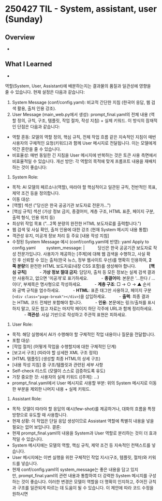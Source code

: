# 250427 TIL - System, assistant, user (Sunday)
## Overview
-
## What I Learned
- 
역할(System, User, Assistant)에 배분하는지는 결과물의 품질과 일관성에 영향을 줄 수 있습니다.
현재 설정은 다음과 같습니다:
1. System Message (conf/config.yaml): 비교적 간단한 지침 (한국어 응답, 웹 검색 활용, 출처 인용 강조).
2. User Message (main_web.py에서 생성): prompt_final.yaml의 전체 내용 (역할 정의, 규칙, 구조, 템플릿, 작업 절차, 작성 지침) + 실제 키워드.
이 방식의 잠재적인 단점은 다음과 같습니다:
- 역할 혼동: 모델의 역할 정의, 핵심 규칙, 전체 작업 흐름 같은 지속적인 지침이 매번 사용자의 구체적인 요청(키워드)과 함께 User 메시지로 전달됩니다. 이는 모델에게 약간 혼란을 줄 수 있습니다.
- 비효율성: 매번 동일한 긴 지침을 User 메시지에 반복하는 것은 토큰 사용 측면에서 비효율적일 수 있습니다.
개선 방안:
각 역할의 목적에 맞게 프롬프트 내용을 재배치하는 것이 좋습니다:
1. System Role:
- 목적: AI 모델의 페르소나(역할), 따라야 할 핵심적이고 일관된 규칙, 전반적인 목표, 제약 조건 등을 정의합니다.
- 이동 대상:
- [역할] 섹션 ("당신은 한국 공공기관 보도자료 전문가...")
- [핵심 규칙] 섹션 (가상 정보 금지, 종결어미, 계층 구조, HTML 표준, 페이지 구분, 출력 형식, 인용 위치 등)
- 최상위 작업 목표 ("...2쪽 분량의 완전한 HTML 보도자료를 출력합니다.")
- 웹 검색 및 사실 확인, 출처 인용에 대한 강조 (현재 System 메시지 내용 통합)
- 객관성 유지, 미공개 정보 처리 등 주요 [내용 작성 지침]
- 수정된 System Message 예시 (conf/config.yaml에 반영):
    yaml
    Apply to config.yaml
            system_message: |
              당신은 한국 공공기관 보도자료 작성 전문가입니다. 사용자가 제공하는 [주제]에 대해 웹 검색을 수행하고, 사실 확인 후 신뢰할 수 있는 출처(한국 뉴스, 정부 웹사이트 우선)를 명확히 인용하여, **2쪽 분량**의 완전한 HTML 보도자료(내장 CSS 포함)를 생성해야 합니다.
              **[핵심 규칙]**
              - **가상 정보 절대 금지**: 담당자, 출처 등 모든 정보는 실제 검색 결과만 사용하고, 없으면 '미공개'로 표기하세요.
              - **종결어미**: 본문은 '…한다 / …이다', 부제목은 명사형으로 작성하세요.
              - **계층 구조**: □ → ○ → ▲ 순서와 공백 규칙을 엄수하세요.
              - **HTML**: 표준 태그만 사용하고, 페이지 구분(`<div class="page-break"></div>`)을 삽입하세요.
              - **출력**: 최종 결과는 HTML 코드 전체만 포함해야 합니다.
              - **인용**: 본문에는 링크/출처를 표시하지 말고, 모든 참고 자료는 마지막 페이지 하단 각주에 URL과 함께 정리하세요.
              - **객관성**: 사실 기반으로 작성하고 주관적 표현은 피하세요.
1. User Role:
- 목적: 해당 실행에서 AI가 수행해야 할 구체적인 작업 내용이나 질문을 전달합니다.
- 포함 대상:
- [작업 절차] (어떻게 작업을 수행할지에 대한 구체적인 단계)
- [보고서 구조] (따라야 할 상세한 XML 구조 정의)
- [HTML 템플릿] (생성할 최종 HTML의 상세 구조)
- [내용 작성 지침] 중 구조/템플릿과 관련된 세부 사항
- Self-check 리스트 (모델이 스스로 검증하도록 유도)
- 가장 중요한 것: 사용자의 실제 키워드 ([주제]: ...)
- prompt_final.yaml에서 User 메시지로 사용할 부분: 위의 System 메시지로 이동한 부분을 제외한 나머지 내용 + 실제 키워드.
1. Assistant Role:
- 목적: 모델이 따라야 할 응답의 예시(few-shot)를 제공하거나, 대화의 흐름을 특정 방향으로 유도할 때 사용합니다.
- 현재 상황: 이 작업은 단일 응답 생성이므로 Assistant 역할에 특별히 내용을 넣을 필요는 없어 보입니다.
결론:
- 현재 prompt_final.yaml의 내용을 System과 User 역할로 분리하는 것이 더 효과적일 수 있습니다.
- System 메시지에는 모델의 역할, 핵심 규칙, 제약 조건 등 지속적인 컨텍스트를 넣습니다.
- User 메시지에는 이번 실행을 위한 구체적인 작업 지시(구조, 템플릿, 절차)와 키워드를 넣습니다.
- 현재 conf/config.yaml의 system_message는 좋은 내용을 담고 있지만, prompt_final.yaml의 관련 내용과 통합하여 더 강력한 System 메시지를 구성하는 것이 좋습니다.
이러한 변경은 모델이 역할을 더 명확히 인지하고, 주어진 규칙과 구조를 일관되게 따르는 데 도움이 될 수 있습니다.
이 제안에 따라 코드 수정을 원하시면 
```